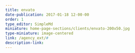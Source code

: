 ```yaml
---
title: envato
date-publication: 2017-01-18 12-00-00
order: 1
type_editor: SimpleMd
miniature: home-page-sections/clients/envato-200x50.jpg
type-miniature: image-centered
link: /agency_ext/#
description-link: 
--- 
```

